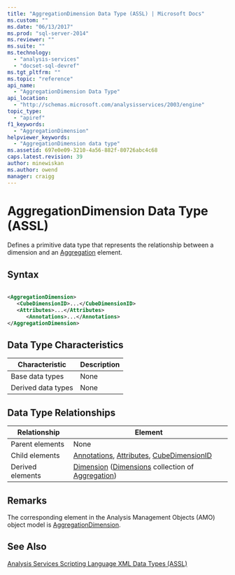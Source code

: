 ```yaml
---
title: "AggregationDimension Data Type (ASSL) | Microsoft Docs"
ms.custom: ""
ms.date: "06/13/2017"
ms.prod: "sql-server-2014"
ms.reviewer: ""
ms.suite: ""
ms.technology: 
  - "analysis-services"
  - "docset-sql-devref"
ms.tgt_pltfrm: ""
ms.topic: "reference"
api_name: 
  - "AggregationDimension Data Type"
api_location: 
  - "http://schemas.microsoft.com/analysisservices/2003/engine"
topic_type: 
  - "apiref"
f1_keywords: 
  - "AggregationDimension"
helpviewer_keywords: 
  - "AggregationDimension data type"
ms.assetid: 697e0e09-3210-4a56-882f-80726abc4c68
caps.latest.revision: 39
author: minewiskan
ms.author: owend
manager: craigg
---
```

# AggregationDimension Data Type (ASSL)
  Defines a primitive data type that represents the relationship between a dimension and an [Aggregation](../objects/aggregation-element-assl.md) element.  
  
## Syntax  
  
```xml  
  
<AggregationDimension>  
   <CubeDimensionID>...</CubeDimensionID>  
   <Attributes>...</Attributes>  
      <Annotations>...</Annotations>  
</AggregationDimension>  
```  
  
## Data Type Characteristics  
  
|Characteristic|Description|  
|--------------------|-----------------|  
|Base data types|None|  
|Derived data types|None|  
  
## Data Type Relationships  
  
|Relationship|Element|  
|------------------|-------------|  
|Parent elements|None|  
|Child elements|[Annotations](../collections/annotations-element-assl.md), [Attributes](../collections/attributes-element-assl.md), [CubeDimensionID](../properties/id-element-assl.md)|  
|Derived elements|[Dimension](../objects/dimension-element-assl.md) ([Dimensions](../collections/dimensions-element-assl.md) collection of [Aggregation](../objects/aggregation-element-assl.md))|  
  
## Remarks  
 The corresponding element in the Analysis Management Objects (AMO) object model is [AggregationDimension](dimension-data-type-assl.md).  
  
## See Also  
 [Analysis Services Scripting Language XML Data Types &#40;ASSL&#41;](analysis-services-scripting-language-xml-data-types-assl.md)  
  
  
